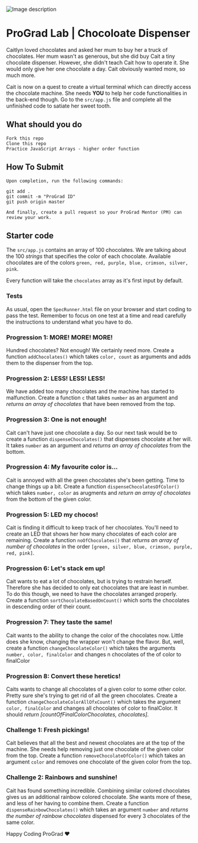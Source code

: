 ![Image description](https://i1.faceprep.in/ProGrad/face-logo-resized.png)

# ProGrad Lab | Chocoloate Dispenser

Caitlyn loved chocolates and asked her mum to buy her a truck of chocolates. Her mum wasn't as generous, but she did buy Cait a tiny chocolate dispenser. However, she didn't teach Cait how to operate it. She would only give her one chocolate a day. Cait obviously wanted more, so much more.

Cait is now on a quest to create a virtual terminal which can directly access the chocolate machine. She needs **YOU** to help her code functionalities in the back-end though. Go to the `src/app.js` file and complete all the unfinished code to satiate her sweet tooth.

## What should you do

```
Fork this repo
Clone this repo
Practice JavaScript Arrays - higher order function
```

## How To Submit

```
Upon completion, run the following commands:

git add .
git commit -m "ProGrad ID"
git push origin master

And finally, create a pull request so your ProGrad Mentor (PM) can review your work.
```

## Starter code

The `src/app.js` contains an array of 100 chocolates. We are talking about the 100 _strings_ that specifies the color of each chocolate. Available chocolates are of the colors `green, red, purple, blue, crimson, silver, pink`.

Every function will take the `chocolates` array as it's first input by default.

### Tests

As usual, open the `SpecRunner.html` file on your browser and start coding to pass the test. Remember to focus on one test at a time and read carefully the instructions to understand what you have to do.

### Progression 1: MORE! MORE! MORE!

Hundred chocolates? Not enough! We certainly need more. Create a function `addChocolates()` which takes `color, count` as arguments and adds them to the dispenser from the top.

### Progression 2: LESS! LESS! LESS!

We have added too many chocolates and the machine has started to malfunction. Create a function `c` that takes `number` as an argument and _returns an array of chocolates_ that have been removed from the top.

### Progression 3: One is not enough!

Cait can't have just one chocolate a day. So our next task would be to create a function `dispenseChocolates()` that dispenses chocolate at her will. It takes `number` as an argument and _returns an array of chocolates_ from the bottom.

### Progression 4: My favourite color is...

Cait is annoyed with all the green chocolates she's been getting. Time to change things up a bit. Create a function `dispenseChocolatesOfColor()` which takes `number, color` as arugments and _return an array of chocolates_ from the bottom of the given color.

### Progression 5: LED my chocos!

Cait is finding it difficult to keep track of her chocolates. You'll need to create an LED that shows her how many chocolates of each color are remaining. Create a function `noOfChocolates()` that _returns an array of number of chocolates_ in the order `[green, silver, blue, crimson, purple, red, pink]`.

### Progression 6: Let's stack em up!

Cait wants to eat a lot of chocolates, but is trying to restrain herself. Therefore she has decided to only eat chocolates that are least in number. To do this though, we need to have the chocolates arranged properly. Create a function `sortChocolateBasedOnCount()` which sorts the chocolates in descending order of their count.

### Progression 7: They taste the same!

Cait wants to the ability to change the color of the chocolates now. Little does she know, changing the wrapper won't change the flavor. But, well, create a function `changeChocolateColor()` which takes the arguments `number, color, finalColor` and changes n chocolates of the of color to finalColor

### Progression 8: Convert these heretics!

Caits wants to change all chocolates of a given color to some other color. Pretty sure she's trying to get rid of all the green chocolates. Create a function `changeChocolateColorAllOfxCount()` which takes the argument `color, finalColor` and changes all chocolates of color to finalColor. It should _return [countOfFinalColorChocolates, chocolates]_.

### Challenge 1: Fresh pickings!

Cait believes that all the best and newest chocolates are at the top of the machine. She needs help removing just one chocolate of the given color from the top. Create a function `removeChocolateOfColor()` which takes an argument `color` and removes one chocolate of the given color from the top.

### Challenge 2: Rainbows and sunshine!

Cait has found something incredible. Combining similar colored chocolates gives us an additional rainbow colored chocolate. She wants more of these, and less of her having to combine them. Create a function `dispenseRainbowChocolates()` which takes an argument `number` and _returns the number of rainbow chocolates_ dispensed for every 3 chocolates of the same color.

Happy Coding ProGrad ❤️
